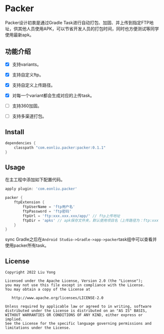 # Packer

Packer设计初衷是通过Gradle Task进行自动打包、加固、并上传到指定FTP地址，供其他人员使用APK，可以节省开发人员的打包时间，同时也方便测试等同学使用最新apk。

## 功能介绍



- [x] 支持variants。

- [x] 支持自定义ftp。

- [x] 支持自定义上传路径。

- [x] 对每一个variant都会生成对应的上传task。

- [ ] 支持360加固。

- [ ] 支持多渠道打包。

## Install

```groovy
dependencies {
    classpath "com.eonliu.packer:packer:0.1.1"
}
```

## Usage
在主工程中添加如下配置代码。

```groovy
apply plugin: 'com.eonliu.packer'

packer {
    ftpExtension {
        ftpUserName = 'ftp用户名'
        ftpPassword = 'ftp密码'
        ftpUrl = 'ftp:xxx.xxx.xxx/app/' // ftp上传地址
        ftpDir = 'apks' // apk保存文件夹，默认使用项目名（上传路径为：ftp:xxx.xxx.xxx/app/apks)
    }
}
```

sync Gradle之后在`Android Studio->Gradle->app->packer`task组中可以查看并使用packer所有task。

## License

```text
Copyright 2022 Liu Yong

Licensed under the Apache License, Version 2.0 (the "License");
you may not use this file except in compliance with the License.
You may obtain a copy of the License at

   http://www.apache.org/licenses/LICENSE-2.0

Unless required by applicable law or agreed to in writing, software
distributed under the License is distributed on an "AS IS" BASIS,
WITHOUT WARRANTIES OR CONDITIONS OF ANY KIND, either express or implied.
See the License for the specific language governing permissions and
limitations under the License.
```
